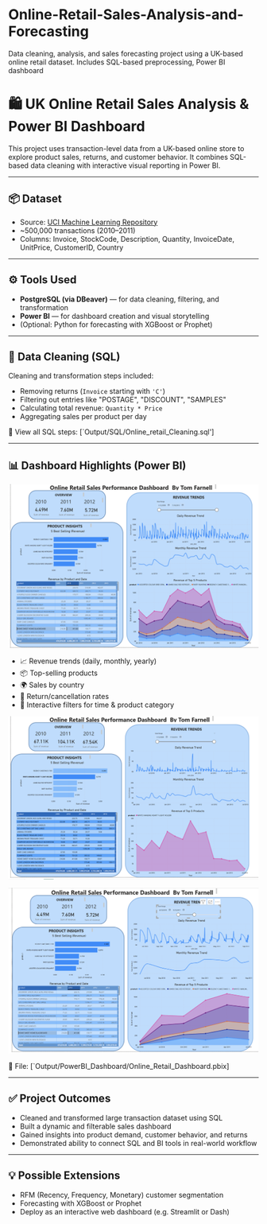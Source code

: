 # Online-Retail-Sales-Analysis-and-Forecasting
Data cleaning, analysis, and sales forecasting project using a UK-based online retail dataset. Includes SQL-based preprocessing, Power BI dashboard


# 🛍️ UK Online Retail Sales Analysis & Power BI Dashboard

This project uses transaction-level data from a UK-based online store to explore product sales, returns, and customer behavior. It combines SQL-based data cleaning with interactive visual reporting in Power BI.

---

## 📦 Dataset

- Source: [UCI Machine Learning Repository](https://archive.ics.uci.edu/ml/datasets/Online+Retail)
- ~500,000 transactions (2010–2011)
- Columns: Invoice, StockCode, Description, Quantity, InvoiceDate, UnitPrice, CustomerID, Country

---

## ⚙️ Tools Used

- **PostgreSQL (via DBeaver)** — for data cleaning, filtering, and transformation
- **Power BI** — for dashboard creation and visual storytelling
- (Optional: Python for forecasting with XGBoost or Prophet)

---

## 🧹 Data Cleaning (SQL)

Cleaning and transformation steps included:

- Removing returns (`Invoice` starting with `'C'`)
- Filtering out entries like "POSTAGE", "DISCOUNT", "SAMPLES"
- Calculating total revenue: `Quantity * Price`
- Aggregating sales per product per day

📄 View all SQL steps: [`Output/SQL/Online_retail_Cleaning.sql']

---

## 📊 Dashboard Highlights (Power BI)

![Main Dashboard](Output/PowerBI_Dashboard/Default.png)

- 📈 Revenue trends (daily, monthly, yearly)
- 📦 Top-selling products
- 🌍 Sales by country
- 🔁 Return/cancellation rates
- 🧭 Interactive filters for time & product category


![Selecting Product From Bar Graph](Output/PowerBI_Dashboard/Select_Prodcut.png)


![Using Slider to Filter Plot by Period](Output/PowerBI_Dashboard/Slider_Filter.png)



📁 File: [`Output/PowerBI_Dashboard/Online_Retail_Dashboard.pbix]

---

## ✅ Project Outcomes

- Cleaned and transformed large transaction dataset using SQL
- Built a dynamic and filterable sales dashboard
- Gained insights into product demand, customer behavior, and returns
- Demonstrated ability to connect SQL and BI tools in real-world workflow

---

## 💡 Possible Extensions

- RFM (Recency, Frequency, Monetary) customer segmentation
- Forecasting with XGBoost or Prophet
- Deploy as an interactive web dashboard (e.g. Streamlit or Dash)

